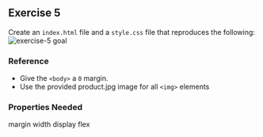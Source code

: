 ## Exercise 5
Create an `index.html` file and a `style.css` file that reproduces the following:
![exercise-5 goal](../../__lecture/assets/ex-5-goal.gif)
### Reference
- Give the `<body>` a `0` margin.
- Use the provided product.jpg image for all `<img>` elements
### Properties Needed
margin
width
display
flex